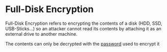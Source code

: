 # Full-Disk Encryption
Full-Disk Encryption refers to encrypting the contents of a disk (HDD, SSD, USB-Sticks...) so an attacker cannot read its contents by attaching it as an external drive to another machine. 

The contents can only be decrypted with the [password](./CS50x_Passwords.md) used to encrypt it

